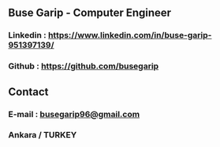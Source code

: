 ## Buse Garip - Computer Engineer

### Linkedin : https://www.linkedin.com/in/buse-garip-951397139/
### Github : https://github.com/busegarip

## Contact

### E-mail : busegarip96@gmail.com
### Ankara / TURKEY
